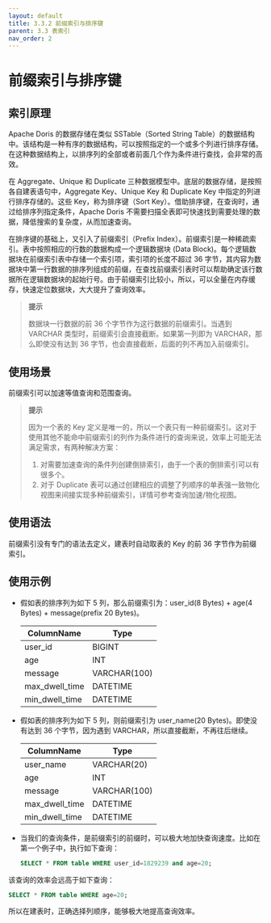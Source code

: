 ```yaml
---
layout: default
title: 3.3.2 前缀索引与排序键
parent: 3.3 表索引
nav_order: 2
---
```


# 前缀索引与排序键
## 索引原理
Apache Doris 的数据存储在类似 SSTable（Sorted String Table）的数据结构中。该结构是一种有序的数据结构，可以按照指定的一个或多个列进行排序存储。在这种数据结构上，以排序列的全部或者前面几个作为条件进行查找，会非常的高效。

在 Aggregate、Unique 和 Duplicate 三种数据模型中。底层的数据存储，是按照各自建表语句中，Aggregate Key、Unique Key 和 Duplicate Key 中指定的列进行排序存储的。这些 Key，称为排序键（Sort Key）。借助排序键，在查询时，通过给排序列指定条件，Apache Doris 不需要扫描全表即可快速找到需要处理的数据，降低搜索的复杂度，从而加速查询。

在排序键的基础上，又引入了前缀索引（Prefix Index）。前缀索引是一种稀疏索引。表中按照相应的行数的数据构成一个逻辑数据块 (Data Block)。每个逻辑数据块在前缀索引表中存储一个索引项，索引项的长度不超过 36 字节，其内容为数据块中第一行数据的排序列组成的前缀，在查找前缀索引表时可以帮助确定该行数据所在逻辑数据块的起始行号。由于前缀索引比较小，所以，可以全量在内存缓存，快速定位数据块，大大提升了查询效率。

> **提示**
> 
> 数据块一行数据的前 36 个字节作为这行数据的前缀索引。当遇到 VARCHAR 类型时，前缀索引会直接截断。如果第一列即为 VARCHAR，那么即使没有达到 36 字节，也会直接截断，后面的列不再加入前缀索引。

## 使用场景
前缀索引可以加速等值查询和范围查询。

> **提示**
> 
> 因为一个表的 Key 定义是唯一的，所以一个表只有一种前缀索引。这对于使用其他不能命中前缀索引的列作为条件进行的查询来说，效率上可能无法满足需求，有两种解决方案：
> 1. 对需要加速查询的条件列创建倒排索引，由于一个表的倒排索引可以有很多个。
> 2. 对于 Duplicate 表可以通过创建相应的调整了列顺序的单表强一致物化视图来间接实现多种前缀索引，详情可参考查询加速/物化视图。

## 使用语法
前缀索引没有专门的语法去定义，建表时自动取表的 Key 的前 36 字节作为前缀索引。

## 使用示例
* 假如表的排序列为如下 5 列，那么前缀索引为：user_id(8 Bytes) + age(4 Bytes) + message(prefix 20 Bytes)。

    | ColumnName | Type |
    | -- | -- |
    | user_id | BIGINT |
    | age | INT |
    | message | VARCHAR(100) |
    | max_dwell_time | DATETIME |
    | min_dwell_time | DATETIME |
* 假如表的排序列为如下 5 列，则前缀索引为 user_name(20 Bytes)。即使没有达到 36 个字节，因为遇到 VARCHAR，所以直接截断，不再往后继续。

    | ColumnName | Type |
    | -- | -- |
    | user_name | VARCHAR(20) |
    | age | INT |
    | message | VARCHAR(100) |
    | max_dwell_time | DATETIME |
    | min_dwell_time | DATETIME |
* 当我们的查询条件，是前缀索引的前缀时，可以极大地加快查询速度。比如在第一个例子中，执行如下查询：

    ```sql
    SELECT * FROM table WHERE user_id=1829239 and age=20;
    ```

该查询的效率会远高于如下查询：

```sql
SELECT * FROM table WHERE age=20;
```

所以在建表时，正确选择列顺序，能够极大地提高查询效率。